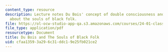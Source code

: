 ```yaml
---
content_type: resource
description: Lecture notes Du Bois' concept of double consciousness and his views
  about the souls of black folk.
file: https://ol-ocw-studio-app-qa.s3.amazonaws.com/courses/24-01-classics-of-western-philosophy-spring-2016/cfaa13593a296c31ddc19e25fb021ce2_MIT24_01S16_SES24.pdf
file_type: application/pdf
resourcetype: Document
title: Du Bois and The Souls of Black Folk
uid: cfaa1359-3a29-6c31-ddc1-9e25fb021ce2
---
```

